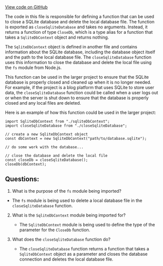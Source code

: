 [View code on GitHub](https://github.com/gaerongsalon/blog/sqlite/lib/closeSqliteDatabase.ts)

The code in this file is responsible for defining a function that can be used to close a SQLite database and delete the local database file. The function is exported as `closeSqliteDatabase` and takes no arguments. Instead, it returns a function of type `CloseDb`, which is a type alias for a function that takes a `SqliteDbContext` object and returns nothing.

The `SqliteDbContext` object is defined in another file and contains information about the SQLite database, including the database object itself and the path to the local database file. The `closeSqliteDatabase` function uses this information to close the database and delete the local file using the `fs` module from Node.js.

This function can be used in the larger project to ensure that the SQLite database is properly closed and cleaned up when it is no longer needed. For example, if the project is a blog platform that uses SQLite to store user data, the `closeSqliteDatabase` function could be called when a user logs out or when the server is shut down to ensure that the database is properly closed and any local files are deleted.

Here is an example of how this function could be used in the larger project:

```
import SqliteDbContext from "./sqliteDbContext";
import closeSqliteDatabase from "./closeSqliteDatabase";

// create a new SqliteDbContext object
const dbContext = new SqliteDbContext("path/to/database.sqlite");

// do some work with the database...

// close the database and delete the local file
const closeDb = closeSqliteDatabase();
closeDb(dbContext);
```
## Questions: 
 1. What is the purpose of the `fs` module being imported?
   - The `fs` module is being used to delete a local database file in the `closeSqliteDatabase` function.

2. What is the `SqliteDbContext` module being imported for?
   - The `SqliteDbContext` module is being used to define the type of the parameter for the `CloseDb` function.

3. What does the `closeSqliteDatabase` function do?
   - The `closeSqliteDatabase` function returns a function that takes a `SqliteDbContext` object as a parameter and closes the database connection and deletes the local database file.